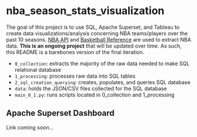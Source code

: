 # nba_season_stats_visualization

The goal of this project is to use SQL, Apache Superset, and Tableau to create data visualizations/analysis concerning NBA teams/players over the past 10 seasons. [NBA API](https://github.com/swar/nba_api) and [Basketball Reference](https://www.basketball-reference.com/) are used to extract NBA data. **This is an ongoing project** that will be updated over time. As such, this README is a barebones version of the final iteration.

- `0_collection`: extracts the majority of the raw data needed to make SQL relational database
- `1_processing`: processes raw data into SQL tables
- `2_sql_creation_querying`: creates, populates, and queries SQL database
- `data`: holds the JSON/CSV files collected for the SQL database
- `main_0_1.py`: runs scripts located in 0_collection and 1_processing

## Apache Superset Dashboard

Link coming soon...
